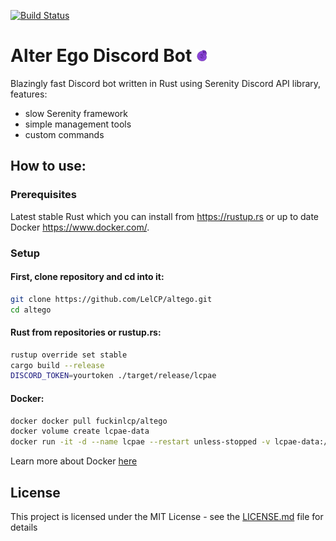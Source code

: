 [![Build Status](https://travis-ci.org/LelCP/altego.svg?branch=master)](https://travis-ci.org/LelCP/altego)
# Alter Ego Discord Bot ![LCPAE](images/logo.png)

Blazingly fast Discord bot written in Rust using Serenity Discord API library, features:
* slow Serenity framework
* simple management tools
* custom commands

## How to use:

### Prerequisites
Latest stable Rust which you can install from https://rustup.rs or up to date Docker https://www.docker.com/.

### Setup

#### First, clone repository and cd into it:
``` bash
git clone https://github.com/LelCP/altego.git
cd altego
```

#### Rust from repositories or rustup.rs:
``` bash
rustup override set stable
cargo build --release
DISCORD_TOKEN=yourtoken ./target/release/lcpae 
```

#### Docker:
``` bash
docker docker pull fuckinlcp/altego
docker volume create lcpae-data
docker run -it -d --name lcpae --restart unless-stopped -v lcpae-data:/root/.lcpae -e DISCORD_TOKEN=yourtoken fuckinlcp/altego
```

Learn more about Docker [here](https://docs.docker.com/get-started/)

## License

This project is licensed under the MIT License - see the [LICENSE.md](LICENSE.md) file for details

